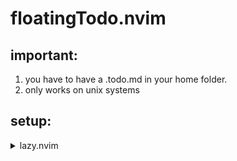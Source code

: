 # floatingTodo.nvim

## important:
1. you have to have a .todo.md in your home folder.
1. only works on unix systems

## setup:

<details>
<summary>lazy.nvim</summary>

<br>
<p>
'''lua

{
    "TiWo2012/floatingTodo.nvim",
    config = function()
        require("floatingTodo").setup()
    end,
}
'''
</p>
</deatils>

## my nvim config:
[ignitionvim](https://github.com/TiWo2012/ignitionvim)
